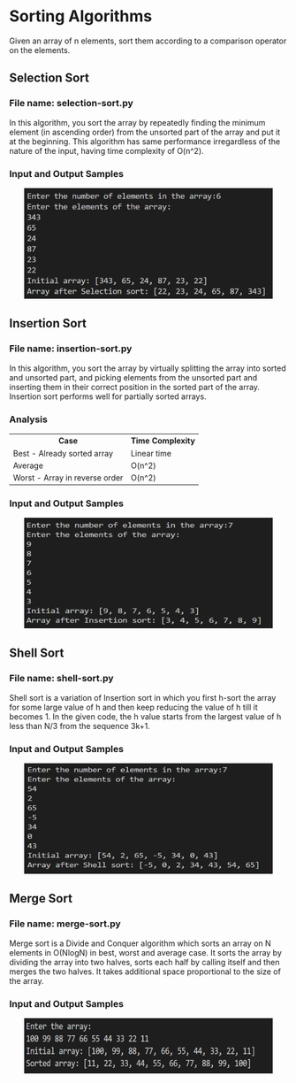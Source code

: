 # Sorting Algorithms 
Given an array of n elements, sort them according to a comparison operator on the elements.
## Selection Sort
### File name: selection-sort.py
In this algorithm, you sort the array by repeatedly finding the minimum element (in ascending order) from the unsorted part of the array and put it at the beginning. This algorithm has same performance irregardless of the nature of the input, having time complexity of O(n^2). 
### Input and Output Samples
<p align = "center">
    <img src="https://github.com/haseefathi/Python-Algorithms/blob/main/Sorting%20Algorithms/images/selection-sort.png" width="450" height="200" />
</p>

## Insertion Sort
### File name: insertion-sort.py
In this algorithm, you sort the array by virtually splitting the array into sorted and unsorted part, and picking elements from the unsorted part and inserting them in their correct position in the sorted part of the array. Insertion sort performs well for partially sorted arrays. 
### Analysis
<table>
    <tr>
        <th>
            Case
        </th>
        <th>
            Time Complexity
        </th>
    </tr>
    <tr>
        <td>
            Best - Already sorted array
        </td>
        <td>
            Linear time
        </td>
    </tr>
    <tr>
        <td>
            Average 
        </td>
        <td>
            O(n^2)
        </td>
    </tr>
    <tr>
        <td>
            Worst - Array in reverse order 
        </td>
        <td>
            O(n^2)
        </td>
    </tr>
</table>

### Input and Output Samples
<p align = "center">
    <img src="https://github.com/haseefathi/Python-Algorithms/blob/main/Sorting%20Algorithms/images/insertion-sort.png" width="450" height="200" />
</p>


## Shell Sort
### File name: shell-sort.py
Shell sort is a variation of Insertion sort in which you first h-sort the array for some large value of h and then keep reducing the value of h till it becomes 1. In the given code, the h value starts from the largest value of h less than N/3 from the sequence 3k+1. 
### Input and Output Samples
<p align = "center">
    <img src="https://github.com/haseefathi/Python-Algorithms/blob/main/Sorting%20Algorithms/images/shell-sort.png" width="450" height="200" />
</p>


## Merge Sort
### File name: merge-sort.py
Merge sort is a Divide and Conquer algorithm which sorts an array on N elements in O(NlogN) in best, worst and average case. It sorts the array by dividing the array into two halves, sorts each half by calling itself and then merges the two halves. It takes additional space proportional to the size of the array.
### Input and Output Samples
<p align = "center">
    <img src="https://github.com/haseefathi/Python-Algorithms/blob/main/Sorting%20Algorithms/images/merge-sort.png" width="450" height="100" />
</p>

